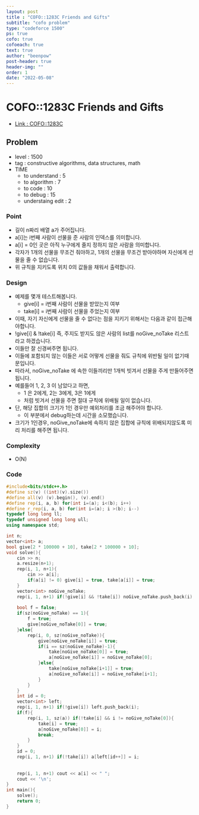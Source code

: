 ```yaml
---
layout: post
title : "COFO::1283C Friends and Gifts"
subtitle: "cofo problem"
type: "codeforce 1500"
ps: true
cofo: true
cofoeach: true
text: true
author: "beenpow"
post-header: true
header-img: ""
order: 1
date: "2022-05-08"
---
```

# COFO::1283C Friends and Gifts
- [Link : COFO::1283C](https://codeforces.com/problemset/problem/1283/C)


## Problem 

- level : 1500
- tag : constructive algorithms, data structures, math
- TIME
  - to understand    : 5
  - to algorithm     : 7
  - to code          : 10
  - to debug         : 15
  - understaing edit : 2

### Point
- 길이 n짜리 배열 a가 주어집니다.
- a[i]는 i번째 사람이 선물을 준 사람의 인덱스를 의미합니다.
- a[i] = 0인 곳은 아직 누구에게 줄지 정하지 않은 사람을 의미합니다.
- 각자가 1개의 선물을 무조건 줘야하고, 1개의 선물을 무조건 받아야하며 자신에게 선물을 줄 수 없습니다.
- 위 규칙을 지키도록 위치 0의 값들을 채워서 출력합니다.

### Design
- 예제를 몇개 테스트해봅니다.
  - give[i] = i번째 사람이 선물을 받았는지 여부
  - take[i] = i번째 사람이 선물을 주었는지 여부
- 이때, 자기 자신에게 선물을 줄 수 없다는 점을 지키기 위해서는 다음과 같이 접근해야합니다.
- !give[i] & !take[i] 즉, 주지도 받지도 않은 사람의 list를 noGive_noTake 리스트라고 하겠습니다.
- 이들만 잘 신경써주면 됩니다.
- 이들에 포함되지 않는 이들은 서로 어떻게 선물을 줘도 규칙에 위반될 일이 없기때문입니다.
- 따라서, noGive_noTake 에 속한 이들끼리만 1개씩 빗겨서 선물을 주게 만들어주면 됩니다.
- 예를들어 1, 2, 3 이 남았다고 하면,
  - 1 은 2에게, 2는 3에게, 3은 1에게
  - 처럼 빗겨서 선물을 주면 절대 규칙에 위배될 일이 없습니다.
- 단, 해당 집합의 크기가 1인 경우만 예외처리를 조금 해주어야 합니다.
  - 이 부분에서 debug하는데 시간을 소모했습니다.
- 크기가 1인경우, noGive_noTake에 속하지 않은 집합에 규칙에 위배되지않도록 미리 처리를 해주면 됩니다.

### Complexity
- O(N)

### Code

```cpp
#include<bits/stdc++.h>
#define sz(v) ((int)(v).size())
#define all(v) (v).begin(), (v).end()
#define rep(i, a, b) for(int i=(a); i<(b); i++)
#define r_rep(i, a, b) for(int i=(a); i >(b); i--)
typedef long long ll;
typedef unsigned long long ull;
using namespace std;

int n;
vector<int> a;
bool give[2 * 100000 + 10], take[2 * 100000 + 10];
void solve(){
    cin >> n;
    a.resize(n+1);
    rep(i, 1, n+1){
        cin >> a[i];
        if(a[i] != 0) give[i] = true, take[a[i]] = true;
    }
    vector<int> noGive_noTake;
    rep(i, 1, n+1) if(!give[i] && !take[i]) noGive_noTake.push_back(i);
    
    bool f = false;
    if(sz(noGive_noTake) == 1){
        f = true;
        give[noGive_noTake[0]] = true;
    }else{
        rep(i, 0, sz(noGive_noTake)){
            give[noGive_noTake[i]] = true;
            if(i == sz(noGive_noTake)-1){
                take[noGive_noTake[0]] = true;
                a[noGive_noTake[i]] = noGive_noTake[0];
            }else{
                take[noGive_noTake[i+1]] = true;
                a[noGive_noTake[i]] = noGive_noTake[i+1];
            }
        }
    }
    int id = 0;
    vector<int> left;
    rep(i, 1, n+1) if(!give[i]) left.push_back(i);
    if(f){
        rep(i, 1, sz(a)) if(!take[i] && i != noGive_noTake[0]){
            take[i] = true;
            a[noGive_noTake[0]] = i;
            break;
        }
    }
    id = 0;
    rep(i, 1, n+1) if(!take[i]) a[left[id++]] = i;
    
    
    rep(i, 1, n+1) cout << a[i] << " ";
    cout << '\n';
}
int main(){
    solve();
    return 0;
}
```
